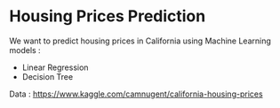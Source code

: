 # Housing Prices Prediction

We want to predict housing prices in California using Machine Learning models :
* Linear Regression
* Decision Tree

Data : https://www.kaggle.com/camnugent/california-housing-prices